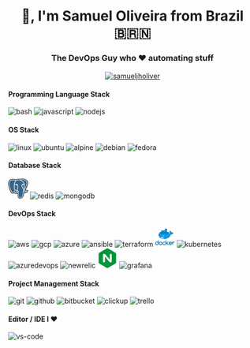 <h1 align="center"> 👋, I'm Samuel Oliveira from Brazil 🇧🇷🇳</h1>
<h3 align="center">The DevOps Guy who ♥ automating stuff</h3>

<p align="center">
<a href="https://www.linkedin.com/in/samuel-oliveira19/" target="blank">
  <img align="center" src="https://cdn.jsdelivr.net/npm/simple-icons@3/icons/linkedin.svg" alt="samueljholiver" width="22px" />
</a>
  

#### Programming Language Stack
<p align="left"><img src="https://www.vectorlogo.zone/logos/gnu_bash/gnu_bash-icon.svg" alt="bash" title="bash" title="bash" width="40" height="40"/>  <img src="https://logospng.org/download/javascript/logo-javascript-icon-1024.png" alt="javascript" title="javascript" width="40" height="40"/> <img src="https://walde.co/wp-content/uploads/2016/09/nodejs_logo.png" alt="nodejs" title="nodejs" width="40" height="40"/> 

#### OS Stack
<p align="left"><img src="https://brandlogos.net/wp-content/uploads/2020/03/Linux-logo.png" alt="linux" title="linux" width="40" height="40"/>  <img src="https://www.vectorlogo.zone/logos/ubuntu/ubuntu-icon.svg" alt="ubuntu" title="ubuntu" width="40" height="40"/>  <img src="https://www.vectorlogo.zone/logos/alpinelinux/alpinelinux-icon.svg" alt="alpine" title="alpine" width="40" height="40"/> <img 
src="https://upload.wikimedia.org/wikipedia/commons/0/04/Debian_logo.png" alt="debian" title="debian" width="40" height="40"/> <img 
src="https://upload.wikimedia.org/wikipedia/commons/thumb/b/bd/Fedora-logo.svg/2048px-Fedora-logo.svg.png" alt="fedora" title="fedora" width="40" height="40"/> </p>


#### Database Stack
<p align="left"><img src="https://raw.githubusercontent.com/github/explore/80688e429a7d4ef2fca1e82350fe8e3517d3494d/topics/postgresql/postgresql.png" alt="postgresql" title="postgresql" width="40" height="40"/>  <img 
src="https://download.logo.wine/logo/Redis/Redis-Logo.wine.png" alt="redis" title="redis" width="40" height="40"/>  <img src="https://w7.pngwing.com/pngs/956/695/png-transparent-mongodb-original-wordmark-logo-icon-thumbnail.png" alt="mongodb" title="mongodb" width="40" height="40"/> </p>


#### DevOps Stack 
<p align="left"><img src="https://www.vectorlogo.zone/logos/amazon_aws/amazon_aws-icon.svg" alt="aws" title="aws" width="40" height="40"/> 
<img src="https://www.vectorlogo.zone/logos/google_cloud/google_cloud-icon.svg" alt="gcp" title="gcp" width="40" height="40"/>
<img src="https://swimburger.net/media/ppnn3pcl/azure.png" alt="azure" title="azure" width="40" height="40"/>  
<img src="https://www.vectorlogo.zone/logos/ansible/ansible-icon.svg" alt="ansible" title="ansible" width="40" height="40"/> 
<img src="https://www.vectorlogo.zone/logos/terraformio/terraformio-icon.svg" alt="terraform" title="terraform" width="40" height="40"/> 
<img src="https://raw.githubusercontent.com/github/explore/80688e429a7d4ef2fca1e82350fe8e3517d3494d/topics/docker/docker.png" alt="docker" title="docker" width="40" height="40"/>  
<img src="https://www.vectorlogo.zone/logos/kubernetes/kubernetes-icon.svg" alt="kubernetes" title="kubernetes" width="40" height="40"/>
<img src="https://cdn.iconscout.com/icon/free/png-256/azure-devops-3628645-3029870.png" alt="azuredevops" title="azuredevops" width="40" height="40"/>
<img src="https://seeklogo.com/images/N/new-relic-logo-E7CC1E9143-seeklogo.com.png" alt="newrelic" title="newrelic" width="40" height="40"/> 
<img src="https://raw.githubusercontent.com/github/explore/85cceaeeaf993ca35664dc37ea24f9237fbbfc14/topics/nginx/nginx.png" alt="nginx" title="nginx" width="40" height="40"/>  
<img src="https://www.vectorlogo.zone/logos/grafana/grafana-icon.svg" alt="grafana" title="grafana" width="40" height="40"/> </p>

#### Project Management Stack
<p align="left"><img src="https://www.vectorlogo.zone/logos/git-scm/git-scm-icon.svg" alt="git" title="git" width="40" height="40"/>  <img src="https://www.vectorlogo.zone/logos/github/github-icon.svg" alt="github" title="github" width="40" height="40"/> <img src="https://www.vectorlogo.zone/logos/bitbucket/bitbucket-icon.svg" alt="bitbucket" title="bitbucket" width="40" height="40"/>  <img src="https://clickup.com/images/for-se-page/clickup.png" alt="clickup" title="clickup" width="40" height="40"/> <img src="https://www.vectorlogo.zone/logos/trello/trello-icon.svg" alt="trello" title="trello" width="40" height="40"/></p>

#### Editor / IDE I ♥
<p align="left"><img 
src="https://www.vectorlogo.zone/logos/visualstudio_code/visualstudio_code-icon.svg" alt="vs-code" title="vs-code" width="40" height="40"/> </p>
<!--
**samueljholiver/samueljholiver** is a ✨ _special_ ✨ repository because its `README.md` (this file) appears on your GitHub profile.


Here are some ideas to get you started:

- 🔭 I’m currently working on ...
- 🌱 I’m currently learning ...
- 👯 I’m looking to collaborate on ...
- 🤔 I’m looking for help with ...
- 💬 Ask me about ...
- 📫 How to reach me: ...
- 😄 Pronouns: ...
- ⚡ Fun fact: ...
-->
